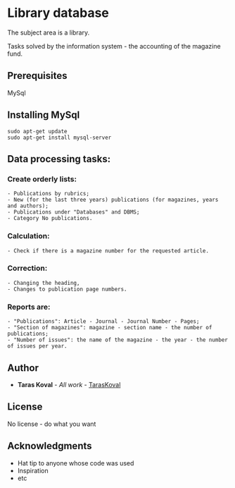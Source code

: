 # Library database

The subject area is a library.

Tasks solved by the information system - the accounting of the magazine fund.

## Prerequisites

MySql

## Installing MySql

```
sudo apt-get update
sudo apt-get install mysql-server
```

## Data processing tasks:

### Create orderly lists:

```
- Publications by rubrics;
- New (for the last three years) publications (for magazines, years and authors);
- Publications under "Databases" and DBMS;
- Category No publications.
```

### Calculation:

```
- Check if there is a magazine number for the requested article.
```

### Correction:

```
- Changing the heading,
- Changes to publication page numbers.
```

### Reports are:

```
- "Publications": Article - Journal - Journal Number - Pages;
- "Section of magazines": magazine - section name - the number of publications;
- "Number of issues": the name of the magazine - the year - the number of issues per year.
```

## Author

* **Taras Koval** - *All work* - [TarasKoval](https://github.com/TarasKoval)

## License

No license - do what you want

## Acknowledgments

* Hat tip to anyone whose code was used
* Inspiration
* etc
